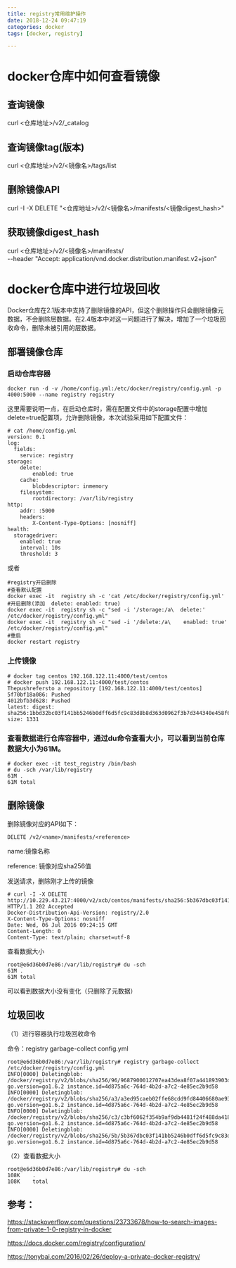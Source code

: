 ```yaml
---
title: registry常用维护操作
date: 2018-12-24 09:47:19
categories: docker
tags: [docker, registry]

---
```

# docker仓库中如何查看镜像

## 查询镜像
curl  <仓库地址>/v2/_catalog

## 查询镜像tag(版本)
curl  <仓库地址>/v2/<镜像名>/tags/list

## 删除镜像API
curl -I -X DELETE "<仓库地址>/v2/<镜像名>/manifests/<镜像digest_hash>"

## 获取镜像digest_hash
curl  <仓库地址>/v2/<镜像名>/manifests/<tag> \
    --header "Accept: application/vnd.docker.distribution.manifest.v2+json"

# docker仓库中进行垃圾回收
Docker仓库在2.1版本中支持了删除镜像的API，但这个删除操作只会删除镜像元数据，不会删除层数据。在2.4版本中对这一问题进行了解决，增加了一个垃圾回收命令，删除未被引用的层数据。

## 部署镜像仓库
### 启动仓库容器
```
docker run -d -v /home/config.yml:/etc/docker/registry/config.yml -p 4000:5000 --name registry registry
```

这里需要说明一点，在启动仓库时，需在配置文件中的storage配置中增加delete=true配置项，允许删除镜像，本次试验采用如下配置文件：
```
# cat /home/config.yml
version: 0.1
log:
  fields:
    service: registry
storage:
    delete:
        enabled: true
    cache:
        blobdescriptor: inmemory
    filesystem:
        rootdirectory: /var/lib/registry
http:
    addr: :5000
    headers:
        X-Content-Type-Options: [nosniff]
health:
  storagedriver:
    enabled: true
    interval: 10s
    threshold: 3
```

或者
```
#registry开启删除
#查看默认配置
docker exec -it  registry sh -c 'cat /etc/docker/registry/config.yml'
#开启删除(添加  delete: enabled: true)
docker exec -it  registry sh -c "sed -i '/storage:/a\  delete:' /etc/docker/registry/config.yml"
docker exec -it  registry sh -c "sed -i '/delete:/a\    enabled: true' /etc/docker/registry/config.yml"
#重启
docker restart registry
```

### 上传镜像
```
# docker tag centos 192.168.122.11:4000/test/centos
# docker push 192.168.122.11:4000/test/centos
Thepushrefersto a repository [192.168.122.11:4000/test/centos]
5f70bf18a086: Pushed 
4012bfb3d628: Pushed
latest: digest: sha256:1bbd32bc03f141bb5246b0dff6d5fc9c83d8b8d363d0962f3b7d344340e458f6 size: 1331
```

### 查看数据进行仓库容器中，通过du命令查看大小，可以看到当前仓库数据大小为61M。
```
# docker exec -it test_registry /bin/bash
# du -sch /var/lib/registry
61M .
61M total
```

## 删除镜像
删除镜像对应的API如下：
```
DELETE /v2/<name>/manifests/<reference>
```
name:镜像名称

reference: 镜像对应sha256值

发送请求，删除刚才上传的镜像
```
# curl -I -X DELETE http://10.229.43.217:4000/v2/xcb/centos/manifests/sha256:5b367dbc03f141bb5246b0dff6d5fc9c83d8b8d363d0962f3b7d344340e458f6
HTTP/1.1 202 Accepted
Docker-Distribution-Api-Version: registry/2.0
X-Content-Type-Options: nosniff
Date: Wed, 06 Jul 2016 09:24:15 GMT
Content-Length: 0
Content-Type: text/plain; charset=utf-8
```
查看数据大小
```
root@e6d36b0d7e86:/var/lib/registry# du -sch
61M .
61M total
```
可以看到数据大小没有变化（只删除了元数据）

## 垃圾回收
（1）进行容器执行垃圾回收命令

命令：registry garbage-collect config.yml
```
root@e6d36b0d7e86:/var/lib/registry# registry garbage-collect /etc/docker/registry/config.yml
INFO[0000] Deletingblob: /docker/registry/v2/blobs/sha256/96/9687900012707ea43dea8f07a441893903dd642d60668d093c4d4d2c5bedd9eb  go.version=go1.6.2 instance.id=4d875a6c-764d-4b2d-a7c2-4e85ec2b9d58
INFO[0000] Deletingblob: /docker/registry/v2/blobs/sha256/a3/a3ed95caeb02ffe68cdd9fd84406680ae93d633cb16422d00e8a7c22955b46d4  go.version=go1.6.2 instance.id=4d875a6c-764d-4b2d-a7c2-4e85ec2b9d58
INFO[0000] Deletingblob: /docker/registry/v2/blobs/sha256/c3/c3bf6062f354b9af9db4481f24f488da418727673ea76c5162b864e1eea29a4e  go.version=go1.6.2 instance.id=4d875a6c-764d-4b2d-a7c2-4e85ec2b9d58
INFO[0000] Deletingblob: /docker/registry/v2/blobs/sha256/5b/5b367dbc03f141bb5246b0dff6d5fc9c83d8b8d363d0962f3b7d344340e458f6  go.version=go1.6.2 instance.id=4d875a6c-764d-4b2d-a7c2-4e85ec2b9d58
```
（2）查看数据大小
```
root@e6d36b0d7e86:/var/lib/registry# du -sch                                                
108K    .
108K    total
```



## 参考：
https://stackoverflow.com/questions/23733678/how-to-search-images-from-private-1-0-registry-in-docker

https://docs.docker.com/registry/configuration/

https://tonybai.com/2016/02/26/deploy-a-private-docker-registry/    